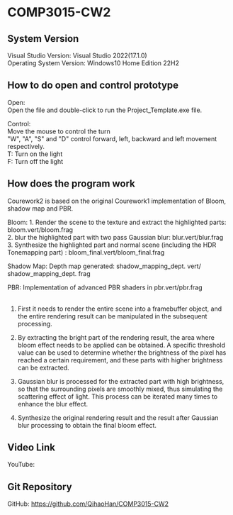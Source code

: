 # COMP3015-CW2

## System Version
 Visual Studio Version: Visual Studio 2022(17.1.0)<br/>
 Operating System Version: Windows10 Home Edition 22H2

## How to do open and control prototype
Open:<br/>
Open the file and double-click to run the Project_Template.exe file.

Control:<br/>
Move the mouse to control the turn<br/>
"W", "A", "S" and "D" control forward, left, backward and left movement respectively.<br/>
T: Turn on the light<br/>
F: Turn off the light

## How does the program work

Courework2 is based on the original Courework1 implementation of Bloom, shadow map and PBR.<br/>

Bloom: 1. Render the scene to the texture and extract the highlighted parts: bloom.vert/bloom.frag<br/>
2. blur the highlighted part with two pass Gaussian blur: blur.vert/blur.frag<br/>
3. Synthesize the highlighted part and normal scene (including the HDR Tonemapping part) : bloom_final.vert/bloom_final.frag<br/>

Shadow Map: Depth map generated: shadow_mapping_dept. vert/ shadow_mapping_dept. frag<br/>

PBR: Implementation of advanced PBR shaders in pbr.vert/pbr.frag<br/>
<br/>
1. First it needs to render the entire scene into a framebuffer object, and the entire rendering result can be manipulated in the subsequent processing.

2. By extracting the bright part of the rendering result, the area where bloom effect needs to be applied can be obtained. A specific threshold value can be used to determine whether the brightness of the pixel has reached a certain requirement, and these parts with higher brightness can be extracted.

3. Gaussian blur is processed for the extracted part with high brightness, so that the surrounding pixels are smoothly mixed, thus simulating the scattering effect of light. This process can be iterated many times to enhance the blur effect.

4. Synthesize the original rendering result and the result after Gaussian blur processing to obtain the final bloom effect.

## Video Link
YouTube: 

## Git Repository
GitHub: https://github.com/QihaoHan/COMP3015-CW2
